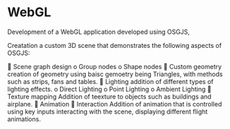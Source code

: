 # WebGL
Development of a WebGL application developed using OSGJS, 

Creatation a custom 3D scene that demonstrates the following aspects of OSGJS:

 Scene graph design 
	o Group nodes
    o Shape nodes
 Custom geometry
  creation of geometry using baisc gemoetry being Triangles, with methods such as strips, fans and tables.
 Lighting
    addition of different types of lighting effects. 
    o Direct Lighting
    o Point Lighting
    o Ambient Lighting
 Texture mapping
  Addition of teexture to objects such as buildings and airplane. 
 Animation
 Interaction 
  Addition of animation that is controlled using key inputs interacting with the scene, displaying different 
  flight animations. 

